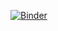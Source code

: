 [![Binder](https://mybinder.org/badge_logo.svg)](https://mybinder.org/v2/gh/leo976f/Practice.git/master)

